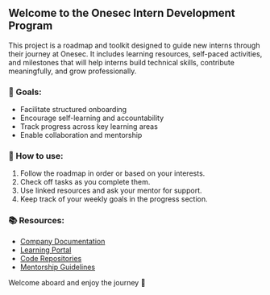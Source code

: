 ## Welcome to the Onesec Intern Development Program

This project is a roadmap and toolkit designed to guide new interns through their journey at Onesec. It includes learning resources, self-paced activities, and milestones that will help interns build technical skills, contribute meaningfully, and grow professionally.

### 📌 Goals:
- Facilitate structured onboarding
- Encourage self-learning and accountability
- Track progress across key learning areas
- Enable collaboration and mentorship

### 🧭 How to use:
1. Follow the roadmap in order or based on your interests.
2. Check off tasks as you complete them.
3. Use linked resources and ask your mentor for support.
4. Keep track of your weekly goals in the progress section.

### 📚 Resources:
- [Company Documentation](#)
- [Learning Portal](#)
- [Code Repositories](#)
- [Mentorship Guidelines](#)

Welcome aboard and enjoy the journey 🚀

